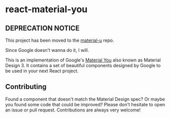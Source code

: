 # react-material-you

## DEPRECATION NOTICE
This project has been moved to the [material-u](https://github.com/daimond113/material-u) repo.

Since Google doesn't wanna do it, I will.

This is an implementation of Google's [Material You](https://m3.material.io) also known as Material Design 3.
It contains a set of beautiful components designed by Google to be used in your next React project.

## Contributing

Found a component that doesn't match the Material Design spec? Or maybe you found some code that could be improved?
Please don't hesitate to open an issue or pull request. Contributions are always very welcome!

